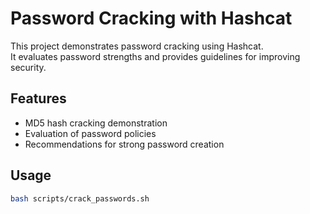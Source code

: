 # Password Cracking with Hashcat

This project demonstrates password cracking using Hashcat.  
It evaluates password strengths and provides guidelines for improving security.

## Features
- MD5 hash cracking demonstration
- Evaluation of password policies
- Recommendations for strong password creation

## Usage
```bash
bash scripts/crack_passwords.sh
